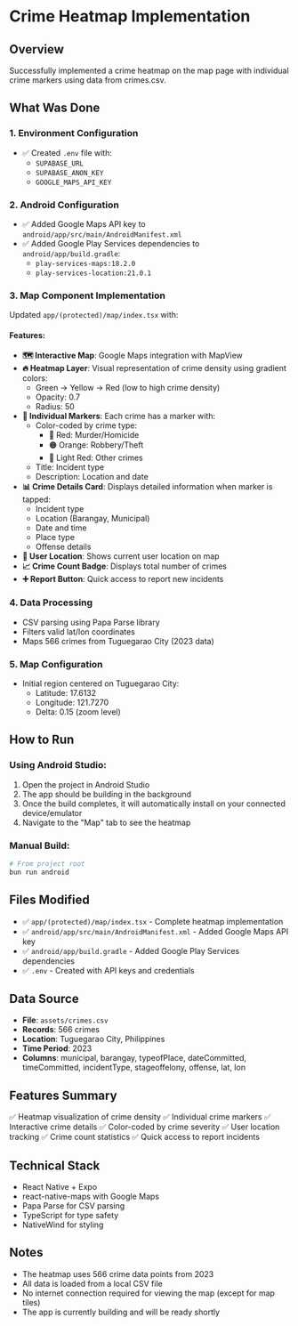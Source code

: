 # Crime Heatmap Implementation

## Overview
Successfully implemented a crime heatmap on the map page with individual crime markers using data from crimes.csv.

## What Was Done

### 1. Environment Configuration
- ✅ Created `.env` file with:
  - `SUPABASE_URL`
  - `SUPABASE_ANON_KEY`
  - `GOOGLE_MAPS_API_KEY`

### 2. Android Configuration
- ✅ Added Google Maps API key to `android/app/src/main/AndroidManifest.xml`
- ✅ Added Google Play Services dependencies to `android/app/build.gradle`:
  - `play-services-maps:18.2.0`
  - `play-services-location:21.0.1`

### 3. Map Component Implementation
Updated `app/(protected)/map/index.tsx` with:

#### Features:
- **🗺️ Interactive Map**: Google Maps integration with MapView
- **🔥 Heatmap Layer**: Visual representation of crime density using gradient colors:
  - Green → Yellow → Red (low to high crime density)
  - Opacity: 0.7
  - Radius: 50
- **📍 Individual Markers**: Each crime has a marker with:
  - Color-coded by crime type:
    - 🔴 Red: Murder/Homicide
    - 🟠 Orange: Robbery/Theft
    - 🔴 Light Red: Other crimes
  - Title: Incident type
  - Description: Location and date
- **📊 Crime Details Card**: Displays detailed information when marker is tapped:
  - Incident type
  - Location (Barangay, Municipal)
  - Date and time
  - Place type
  - Offense details
- **🎯 User Location**: Shows current user location on map
- **📈 Crime Count Badge**: Displays total number of crimes
- **➕ Report Button**: Quick access to report new incidents

### 4. Data Processing
- CSV parsing using Papa Parse library
- Filters valid lat/lon coordinates
- Maps 566 crimes from Tuguegarao City (2023 data)

### 5. Map Configuration
- Initial region centered on Tuguegarao City:
  - Latitude: 17.6132
  - Longitude: 121.7270
  - Delta: 0.15 (zoom level)

## How to Run

### Using Android Studio:
1. Open the project in Android Studio
2. The app should be building in the background
3. Once the build completes, it will automatically install on your connected device/emulator
4. Navigate to the "Map" tab to see the heatmap

### Manual Build:
```bash
# From project root
bun run android
```

## Files Modified
- ✅ `app/(protected)/map/index.tsx` - Complete heatmap implementation
- ✅ `android/app/src/main/AndroidManifest.xml` - Added Google Maps API key
- ✅ `android/app/build.gradle` - Added Google Play Services dependencies
- ✅ `.env` - Created with API keys and credentials

## Data Source
- **File**: `assets/crimes.csv`
- **Records**: 566 crimes
- **Location**: Tuguegarao City, Philippines
- **Time Period**: 2023
- **Columns**: municipal, barangay, typeofPlace, dateCommitted, timeCommitted, incidentType, stageoffelony, offense, lat, lon

## Features Summary
✅ Heatmap visualization of crime density
✅ Individual crime markers
✅ Interactive crime details
✅ Color-coded by crime severity
✅ User location tracking
✅ Crime count statistics
✅ Quick access to report incidents

## Technical Stack
- React Native + Expo
- react-native-maps with Google Maps
- Papa Parse for CSV parsing
- TypeScript for type safety
- NativeWind for styling

## Notes
- The heatmap uses 566 crime data points from 2023
- All data is loaded from a local CSV file
- No internet connection required for viewing the map (except for map tiles)
- The app is currently building and will be ready shortly

